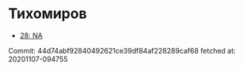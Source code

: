 # Тихомиров
- [28: NA](28.md)

Commit: 44d74abf92840492621ce39df84af228289caf68
 fetched at: 20201107-094755
